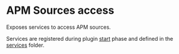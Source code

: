# APM Sources access

Exposes services to access APM sources.

Services are registered during plugin [start](./server/plugin.ts) phase and defined in the [services](./server/services/) folder.